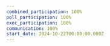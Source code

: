```yaml
---
combined_participation: 100%
poll_participation: 100%
exec_participation: 100%
communication: 100%
start_date: 2024-10-22T00:00:00.000Z
---
```

